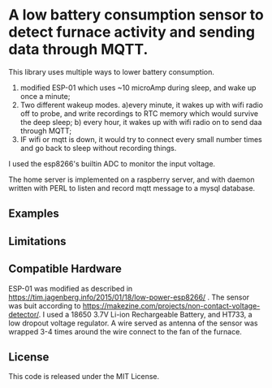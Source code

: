 # A low battery consumption sensor to detect furnace activity and sending data through MQTT.

This library uses multiple ways to lower battery consumption. 
1. modified ESP-01 which uses ~10 microAmp during sleep, and wake up once a minute;
2. Two different wakeup modes. a)every minute, it wakes up with wifi radio off to probe, and write recordings to RTC memory which would survive the deep sleep; b) every hour, it wakes up with wifi radio on to send daa through MQTT;
3. IF wifi or mqtt is down, it would try to connect every small number times and go back to sleep without recording things.

I used the esp8266's builtin ADC to monitor the input voltage. 

The home server is implemented on a raspberry server, and with daemon written with PERL to listen and record mqtt message to a mysql database.


## Examples


## Limitations


## Compatible Hardware

ESP-01 was modified as described in https://tim.jagenberg.info/2015/01/18/low-power-esp8266/ . The sensor was buit according to https://makezine.com/projects/non-contact-voltage-detector/. I used a 18650 3.7V Li-ion Rechargeable Battery, and HT733, a low dropout voltage regulator.
A wire served as antenna of the sensor was wrapped 3-4 times around the wire connect to the fan of the furnace.

## License

This code is released under the MIT License.
